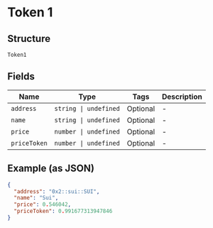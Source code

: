 
# Token 1

## Structure

`Token1`

## Fields

| Name | Type | Tags | Description |
|  --- | --- | --- | --- |
| `address` | `string \| undefined` | Optional | - |
| `name` | `string \| undefined` | Optional | - |
| `price` | `number \| undefined` | Optional | - |
| `priceToken` | `number \| undefined` | Optional | - |

## Example (as JSON)

```json
{
  "address": "0x2::sui::SUI",
  "name": "Sui",
  "price": 0.546042,
  "priceToken": 0.991677313947846
}
```


